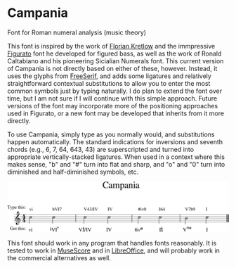 # Campania
Font for Roman numeral analysis (music theory)

This font is inspired by the work of [Florian Kretlow](https://github.com/fkretlow)
and the immpressive [Figurato](https://github.com/fkretlow/figurato) font he developed for figured bass,
as well as the work of Ronald Caltabiano and his pioneering Sicialian Numerals font.
This current version of Campania is not directly based on either of these, however.
Instead, it uses the glyphs from [FreeSerif](https://www.gnu.org/software/freefont/),
and adds some ligatures and relatively straightforward contextual substitutions
to allow you to enter the most common symbols just by typing naturally.
I do plan to extend the font over time, but I am not sure if I will continue with this simple approach.
Future versions of the font may incorporate more of the positioning approaches used in Figurato,
or a new font may be developed that inherits from it more directly.

To use Campania, simply type as you normally would, and substitutions happen automatically.
The standard indications for inversions and seventh chords (e.g., 6, 7, 64, 643, 43)
are superscripted and turned into appropriate vertically-stacked ligatures.
When used in a context where this makes sense,
"b" and "#" turn into flat and sharp, and
"o" and "0" turn into diminished and half-diminished symbols, etc.

![Campania](Campania.png?raw=true)

This font should work in any program that handles fonts reasonably.
It is tested to work in [MuseScore](https://musescore.org) and in [LibreOffice](https://www.libreoffice.org/),
and will probably work in the commercial alternatives as well.

